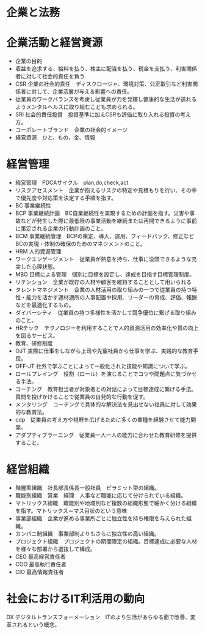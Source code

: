 # 企業と法務
# 企業活動と経営資源
- 企業の目的
- 収益を追求する、給料を払う、株主に配当を払う、税金を支払う、利害関係者に対して社会的責任を負う
- CSR 企業の社会的責任　ディスクロージャ、環境対策、公正取引など利害関係者に対して、企業活層が与える影響への責任。
- 従業員のワークバランスを考慮し従業員が力を発揮し健康的な生活が送れるようメンタルヘルスに取り組むことも求められる。
- SRI 社会的責任投資　投資基準に加えCSRも評価に取り入れる投資の考え方。
- コーポレートブランド　企業の社会的イメージ
- 経営資源　ひと、もの、金、情報
# 経営管理
- 経営管理　PDCAサイクル　plan,do,check,act
- リスクアセスメント　企業が抱えるリスクの特定や見積もりを行い、その中で優先度や対応策を決定する手順を指す。
- BC 事業継続性
- BCP 事業継続計画　BC自業継続性を実現するための計画を指す。災害や事故などが発生した際に最低限の事業活動を継続または再開できるように事前に策定される企業の行動計画のこと。
- BCM 事業継続管理　BCPの策定、導入、運用、フィードバック、修正などBCの実現・体制の確保のためのマネジメントのこと。
- HRM 人的資源管理
- ワークエンゲージメント　従業員が熱意を持ち、仕事に没頭できるような充実した心理状態。
- MBO 目標による管理　個別に目標を設定し、達成を目指す目標管理制度。
- リテンション　企業が既存の人材や顧客を維持することとして用いられる
- タレントマネジメント　企業の人材活用の取り組みの一つで従業員の持つ特性・能力を活かす適材適所の人事配置や採用、リーダーの育成、評価、報酬などを最適化するもの。
- ダイバーシティ　従業員の持つ多様性を活かして競争優位に繋げる取り組みのこと。
- HRテック　テクノロジーを利用することで人的資源活用の効率化や質の向上を図るサービス。
- 教育、研修制度
- OJT 実際に仕事をしながら上司や先輩社員から仕事を学ぶ、実践的な教育手段。
- OFF-JT 社外で学ぶことによって一般化された技能や知識について学ぶ。
- ロールプレイング　役割（ロール）を演じることでコツや問題点に気づかせる手法。
- コーチング　教育担当者が対象者との対話によって目標達成に繋げる手法。質問を投げかけることで従業員の自発的な行動を促す。
- メンタリング　コーチングで具体的な解決法を見出せない社員に対して効果的な教育法。
- cdp　従業員の考え方や視野を広げるために多くの業種を経験させて能力開発。
- アダプティブラーニング　従業員一人一人の能力に合わせた教育研修を提供すること。
# 経営組織
- 階層型組織　社長部長係長一般社員　ピラミット型の組織。
- 職能別組織　営業　経理　人事など職能に応じて分けられている組織。
- マトリックス組織　職能別や地域別など複数の組織形態で細かく分ける組織を指す。マトリックス＝マス目状のという意味
- 事業部組織　企業が進める事業所ごとに独立性を持ち権限を与えられた組織。
- カンパニ制組織　事業部制よりもさらに独立性の高い組織。
- プロジェクト組織　プロジェクトの期間限定の組織。目標達成に必要な人材を様々な部署から選抜して構成。
- CEO 最高経営責任者
- COO 最高執行責任者
- CIO 最高情報責任者
# 社会におけるIT利活用の動向
DX デジタルトランスフォーメーション　ITのより生活があらゆる面で改善、変革されるという概念。
